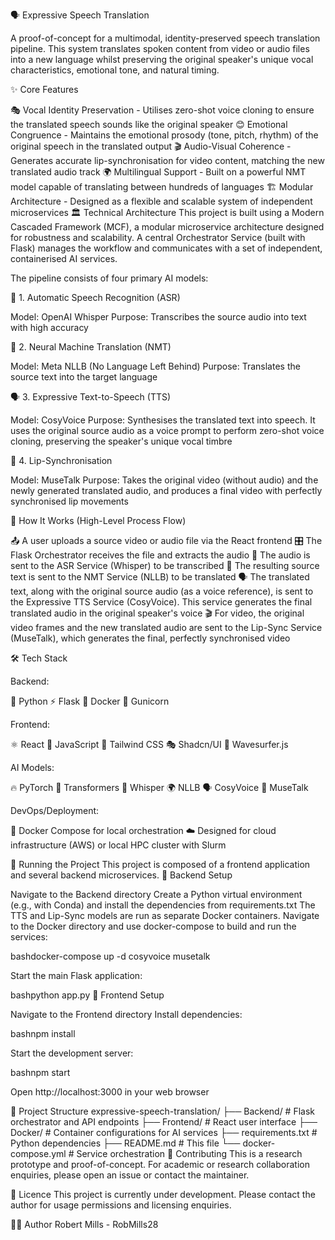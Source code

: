 🗣️ Expressive Speech Translation

A proof-of-concept for a multimodal, identity-preserved speech translation pipeline. This system translates spoken content from video or audio files into a new language whilst preserving the original speaker's unique vocal characteristics, emotional tone, and natural timing.

✨ Core Features

🎭 Vocal Identity Preservation - Utilises zero-shot voice cloning to ensure the translated speech sounds like the original speaker
😊 Emotional Congruence - Maintains the emotional prosody (tone, pitch, rhythm) of the original speech in the translated output
🎬 Audio-Visual Coherence - Generates accurate lip-synchronisation for video content, matching the new translated audio track
🌍 Multilingual Support - Built on a powerful NMT model capable of translating between hundreds of languages
🏗️ Modular Architecture - Designed as a flexible and scalable system of independent microservices
🏛️ Technical Architecture
This project is built using a Modern Cascaded Framework (MCF), a modular microservice architecture designed for robustness and scalability. A central Orchestrator Service (built with Flask) manages the workflow and communicates with a set of independent, containerised AI services.

The pipeline consists of four primary AI models:

🎤 1. Automatic Speech Recognition (ASR)

Model: OpenAI Whisper
Purpose: Transcribes the source audio into text with high accuracy

🔄 2. Neural Machine Translation (NMT)

Model: Meta NLLB (No Language Left Behind)
Purpose: Translates the source text into the target language

🗣️ 3. Expressive Text-to-Speech (TTS)

Model: CosyVoice
Purpose: Synthesises the translated text into speech. It uses the original source audio as a voice prompt to perform zero-shot voice cloning, preserving the speaker's unique vocal timbre

👄 4. Lip-Synchronisation

Model: MuseTalk
Purpose: Takes the original video (without audio) and the newly generated translated audio, and produces a final video with perfectly synchronised lip movements

🔄 How It Works (High-Level Process Flow)

📤 A user uploads a source video or audio file via the React frontend
🎛️ The Flask Orchestrator receives the file and extracts the audio
🎤 The audio is sent to the ASR Service (Whisper) to be transcribed
🔄 The resulting source text is sent to the NMT Service (NLLB) to be translated
🗣️ The translated text, along with the original source audio (as a voice reference), is sent to the Expressive TTS Service (CosyVoice). This service generates the final translated audio in the original speaker's voice
🎬 For video, the original video frames and the new translated audio are sent to the Lip-Sync Service (MuseTalk), which generates the final, perfectly synchronised video

🛠️ Tech Stack

Backend:

🐍 Python
⚡ Flask
🐳 Docker
🦄 Gunicorn

Frontend:

⚛️ React
📝 JavaScript
🎨 Tailwind CSS
🎭 Shadcn/UI
🌊 Wavesurfer.js

AI Models:

🔥 PyTorch
🤗 Transformers
🎤 Whisper
🌍 NLLB
🗣️ CosyVoice
👄 MuseTalk

DevOps/Deployment:

🐳 Docker Compose for local orchestration
☁️ Designed for cloud infrastructure (AWS) or local HPC cluster with Slurm

🚀 Running the Project
This project is composed of a frontend application and several backend microservices.
🔧 Backend Setup

Navigate to the Backend directory
Create a Python virtual environment (e.g., with Conda) and install the dependencies from requirements.txt
The TTS and Lip-Sync models are run as separate Docker containers. Navigate to the Docker directory and use docker-compose to build and run the services:

bashdocker-compose up -d cosyvoice musetalk

Start the main Flask application:

bashpython app.py
🎨 Frontend Setup

Navigate to the Frontend directory
Install dependencies:

bashnpm install

Start the development server:

bashnpm start

Open http://localhost:3000 in your web browser

📁 Project Structure
expressive-speech-translation/
├── Backend/               # Flask orchestrator and API endpoints
├── Frontend/              # React user interface
├── Docker/                # Container configurations for AI services
├── requirements.txt       # Python dependencies
├── README.md             # This file
└── docker-compose.yml    # Service orchestration
🤝 Contributing
This is a research prototype and proof-of-concept. For academic or research collaboration enquiries, please open an issue or contact the maintainer.

📄 Licence
This project is currently under development. Please contact the author for usage permissions and licensing enquiries.

👨‍💻 Author
Robert Mills - RobMills28
